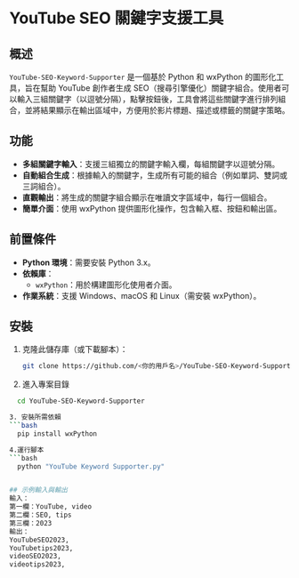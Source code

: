 # YouTube SEO 關鍵字支援工具

## 概述
`YouTube-SEO-Keyword-Supporter` 是一個基於 Python 和 wxPython 的圖形化工具，旨在幫助 YouTube 創作者生成 SEO（搜尋引擎優化）關鍵字組合。使用者可以輸入三組關鍵字（以逗號分隔），點擊按鈕後，工具會將這些關鍵字進行排列組合，並將結果顯示在輸出區域中，方便用於影片標題、描述或標籤的關鍵字策略。

## 功能
- **多組關鍵字輸入**：支援三組獨立的關鍵字輸入欄，每組關鍵字以逗號分隔。
- **自動組合生成**：根據輸入的關鍵字，生成所有可能的組合（例如單詞、雙詞或三詞組合）。
- **直觀輸出**：將生成的關鍵字組合顯示在唯讀文字區域中，每行一個組合。
- **簡單介面**：使用 wxPython 提供圖形化操作，包含輸入框、按鈕和輸出區。

## 前置條件
- **Python 環境**：需要安裝 Python 3.x。
- **依賴庫**：
  - `wxPython`：用於構建圖形化使用者介面。
- **作業系統**：支援 Windows、macOS 和 Linux（需安裝 wxPython）。

## 安裝
1. 克隆此儲存庫（或下載腳本）：
   ```bash
   git clone https://github.com/<你的用戶名>/YouTube-SEO-Keyword-Supporter.git

2. 進入專案目錄
```bash
  cd YouTube-SEO-Keyword-Supporter

3. 安裝所需依賴
```bash
  pip install wxPython

4.運行腳本
```bash
  python "YouTube Keyword Supporter.py"


## 示例輸入與輸出
輸入：
第一欄：YouTube, video
第二欄：SEO, tips
第三欄：2023
輸出：
YouTubeSEO2023,
YouTubetips2023,
videoSEO2023,
videotips2023,


